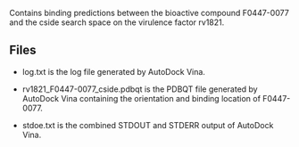 Contains binding predictions between the bioactive compound F0447-0077 and the cside search space on the virulence factor rv1821.

## Files

- log.txt is the log file generated by AutoDock Vina.

- rv1821_F0447-0077_cside.pdbqt is the PDBQT file generated by AutoDock Vina containing the orientation and binding location of F0447-0077.

- stdoe.txt is the combined STDOUT and STDERR output of AutoDock Vina.

